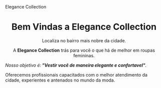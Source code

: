 <!DOCTYPE html>
<html lang-"pt-br">
   <head>
        <meta charset="UTF-8">
        <tittle>Elegance Collection</tittle> 
        
 
 </head>
 
 <body>
  <h1 style="text-align: center;background: CCCCCC"> Bem Vindas a  Elegance Collection</h1>

 <p style="text-align: center; background: CCCCCC">Localiza no bairro mais nobre da cidade.
<p style="text-align: center; background: CCCCCC">A <strong>Elegance Collection</strong> trás para você o que há de melhor em roupas femininas.</p>
     
 <p style= font-size: 20px; text-align: center"><em> Nosso objetivo é:<strong> "Vestir você de maneira elegante e confortavel"</strong>.</em></p>
<p tyle="text-align: center">Oferecemos profissionais capacitados com o melhor atendimento da cidade, experientes e antenados no mundo da moda.</p>
     </body>
<html> 
